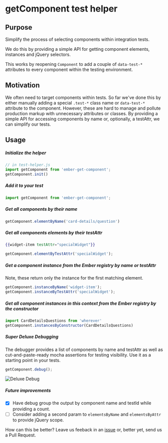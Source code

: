 # getComponent test helper

## Purpose
Simplify the process of selecting components within integration tests.

We do this by providing a simple API for getting component elements, instances and jQuery selectors. 

This works by reopening `Component` to add a couple of `data-test-*` attributes to every component within the testing environment.

## Motivation
We often need to target components within tests. So far we've done this by either manually adding a special `.test-*` class name or `data-test-*` attribute to the component. However, these are hard to manage and pollute production markup with unnecessary attributes or classes. By providing a simple API for accessing components by name or, optionally, a testAttr, we can simplify our tests.

## Usage 

##### Initialize the helper
```js
// in test-helper.js
import getComponent from 'ember-get-component';
getComponent.init()
```

##### Add it to your test
```js
import getComponent from 'ember-get-component';
```

##### Get all components by their name
```js
getComponent.elementByName('card-details/question')
```

##### Get all components elements by their testAttr
```hbs
{{widget-item testAttr="specialWidget"}}
```
```js
getComponent.elementByTestAttr('specialWidget');
```

##### Get a component instance from the Ember registry by name or testAttr
Note, these return only the instance for the first matching element.
```js
getComponent.instanceByName('widget-item');
getComponent.instanceByTestAttr('specialWidget');
```

##### Get all component instances in this context from the Ember registry by the constructor
```js
import CardDetailsQuestions from 'wherever'
getComponent.instancesByConstructor(CardDetailsQuestions)
```

##### Super Deluxe Debugging
The debugger provides a list of components by name and testAttr as well as cut-and-paste-ready mocha assertions for testing visibility. Use it as a starting point in your tests.
```js
getComponent.debug();
```
![Deluxe Debug](http://g.recordit.co/Gu2ghbHCuT.gif)

##### Future improvements
- [x] Have debug group the output by component name and testId while providing a count.
- [ ] Consider adding a second param to `elementsByName` and `elementsByAttr` to provide jQuery scope.

How can this be better? Leave us feeback in an [issue](https://github.com/AltSchool/get-component/issues/new) or, better yet, send us a Pull Request.
